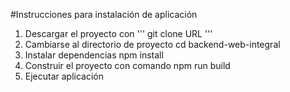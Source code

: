 #Instrucciones para instalación de aplicación

1. Descargar el proyecto con
'''
git clone URL
'''
2.  Cambiarse al directorio de proyecto
cd backend-web-integral
3.   Instalar dependencias
npm install
4.   Construir el proyecto con comando
npm run build
5.   Ejecutar aplicación
